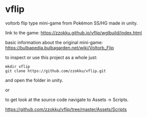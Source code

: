 # vflip
voltorb flip type mini-game from Pokémon SS/HG made in unity.

link to the game:
https://zzokku.github.io/vflip/wglbuild/index.html

basic information about the original mini-game:
https://bulbapedia.bulbagarden.net/wiki/Voltorb_Flip

to inspect or use this project as a whole just:

````
mkdir vflip
git clone https://github.com/zzokku/vflip.git
````
and open the folder in unity.

or

to get look at the source code navigate to Assets -> Scripts.

https://github.com/zzokku/vflip/tree/master/Assets/Scripts
